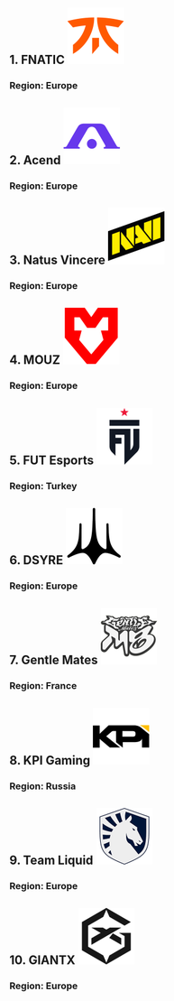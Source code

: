 ## 1. FNATIC <img src="content/62a40cc2b5e29.png" width="100" height="100">
 ### Region: Europe
## 2. Acend <img src="content/62a4157412b4f.png" width="100" height="100">
 ### Region: Europe
## 3. Natus Vincere <img src="content/62a4109ddbd7f.png" width="100" height="100">
 ### Region: Europe
## 4. MOUZ <img src="content/61f8e777f0e8f.png" width="100" height="100">
 ### Region: Europe
## 5. FUT Esports <img src="content/632be9976b8fe.png" width="100" height="100">
 ### Region: Turkey
## 6. DSYRE <img src="content/639b017f8d1fd.png" width="100" height="100">
 ### Region: Europe
## 7. Gentle Mates <img src="content/643bed90680b9.png" width="100" height="100">
 ### Region: France
## 8. KPI Gaming <img src="content/6359119895b14.png" width="100" height="100">
 ### Region: Russia
## 9. Team Liquid <img src="content/640c381f0603f.png" width="100" height="100">
 ### Region: Europe
## 10. GIANTX <img src="content/657b2f3fcd199.png" width="100" height="100">
 ### Region: Europe
